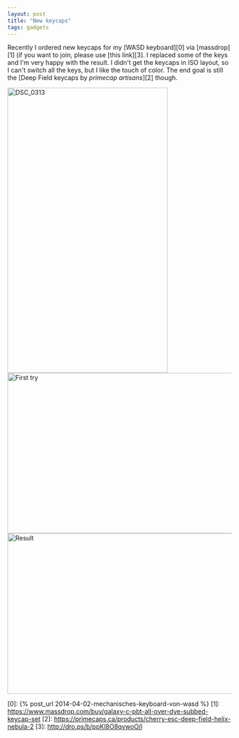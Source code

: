 ```yaml
---
layout: post
title: "New keycaps"
tags: gadgets
---
```


Recently I ordered new keycaps for my [WASD keyboard][0] via [massdrop][1] (if you want to join, please use [this link][3]. I replaced some of the keys and I'm very happy with the result. I didn't get the keycaps in ISO layout, so I can't switch all the keys, but I like the touch of color. The end goal is still the [Deep Field keycaps by *primecap artisans*][2] though.

<a data-flickr-embed="true"  href="https://www.flickr.com/photos/cringe/28486774248/in/dateposted/" title="DSC_0313"><img src="https://farm1.staticflickr.com/944/28486774248_7c6c8a35c8_z.jpg" width="360" height="640" alt="DSC_0313"></a><script async src="//embedr.flickr.com/assets/client-code.js" charset="utf-8"></script>
<a data-flickr-embed="true"  href="https://www.flickr.com/photos/cringe/42361019232/in/dateposted/" title="First try"><img src="https://farm1.staticflickr.com/902/42361019232_fc55a589b3_z.jpg" width="640" height="360" alt="First try"></a><script async src="//embedr.flickr.com/assets/client-code.js" charset="utf-8"></script>
<a data-flickr-embed="true"  href="https://www.flickr.com/photos/cringe/42361017742/in/dateposted/" title="Result"><img src="https://farm2.staticflickr.com/1758/42361017742_1fffd96fe3_z.jpg" width="640" height="360" alt="Result"></a><script async src="//embedr.flickr.com/assets/client-code.js" charset="utf-8"></script>

[0]: {% post_url 2014-04-02-mechanisches-keyboard-von-wasd %}
[1]: https://www.massdrop.com/buy/galaxy-c-pbt-all-over-dye-subbed-keycap-set
[2]: https://primecaps.ca/products/cherry-esc-deep-field-helix-nebula-2
[3]: http://dro.ps/b/ppKl8O8qvwoO/l
